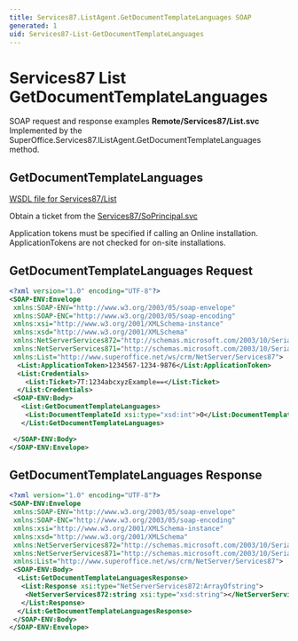 ```yaml
---
title: Services87.ListAgent.GetDocumentTemplateLanguages SOAP
generated: 1
uid: Services87-List-GetDocumentTemplateLanguages
---
```


# Services87 List GetDocumentTemplateLanguages

SOAP request and response examples **Remote/Services87/List.svc**
Implemented by the <see cref="M:SuperOffice.Services87.IListAgent.GetDocumentTemplateLanguages">SuperOffice.Services87.IListAgent.GetDocumentTemplateLanguages</see> method.

## GetDocumentTemplateLanguages

[WSDL file for Services87/List](../Services87-List.md)

Obtain a ticket from the [Services87/SoPrincipal.svc](../SoPrincipal/index.md)

Application tokens must be specified if calling an Online installation. ApplicationTokens are not checked for on-site installations.

## GetDocumentTemplateLanguages Request

```xml
<?xml version="1.0" encoding="UTF-8"?>
<SOAP-ENV:Envelope
 xmlns:SOAP-ENV="http://www.w3.org/2003/05/soap-envelope"
 xmlns:SOAP-ENC="http://www.w3.org/2003/05/soap-encoding"
 xmlns:xsi="http://www.w3.org/2001/XMLSchema-instance"
 xmlns:xsd="http://www.w3.org/2001/XMLSchema"
 xmlns:NetServerServices872="http://schemas.microsoft.com/2003/10/Serialization/Arrays"
 xmlns:NetServerServices871="http://schemas.microsoft.com/2003/10/Serialization/"
 xmlns:List="http://www.superoffice.net/ws/crm/NetServer/Services87">
  <List:ApplicationToken>1234567-1234-9876</List:ApplicationToken>
  <List:Credentials>
    <List:Ticket>7T:1234abcxyzExample==</List:Ticket>
  </List:Credentials>
 <SOAP-ENV:Body>
   <List:GetDocumentTemplateLanguages>
    <List:DocumentTemplateId xsi:type="xsd:int">0</List:DocumentTemplateId>
   </List:GetDocumentTemplateLanguages>

 </SOAP-ENV:Body>
</SOAP-ENV:Envelope>

```

## GetDocumentTemplateLanguages Response

```xml
<?xml version="1.0" encoding="UTF-8"?>
<SOAP-ENV:Envelope
 xmlns:SOAP-ENV="http://www.w3.org/2003/05/soap-envelope"
 xmlns:SOAP-ENC="http://www.w3.org/2003/05/soap-encoding"
 xmlns:xsi="http://www.w3.org/2001/XMLSchema-instance"
 xmlns:xsd="http://www.w3.org/2001/XMLSchema"
 xmlns:NetServerServices872="http://schemas.microsoft.com/2003/10/Serialization/Arrays"
 xmlns:NetServerServices871="http://schemas.microsoft.com/2003/10/Serialization/"
 xmlns:List="http://www.superoffice.net/ws/crm/NetServer/Services87">
 <SOAP-ENV:Body>
  <List:GetDocumentTemplateLanguagesResponse>
   <List:Response xsi:type="NetServerServices872:ArrayOfstring">
    <NetServerServices872:string xsi:type="xsd:string"></NetServerServices872:string>
   </List:Response>
  </List:GetDocumentTemplateLanguagesResponse>
 </SOAP-ENV:Body>
</SOAP-ENV:Envelope>

```
